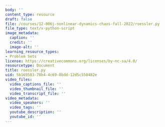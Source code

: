 ```yaml
---
body: ''
content_type: resource
draft: false
file: /courses/12-006j-nonlinear-dynamics-chaos-fall-2022/roessler.py
file_type: text/x-python-script
image_metadata:
  caption: ''
  credit: ''
  image-alt: ''
learning_resource_types:
- Problem Sets
license: https://creativecommons.org/licenses/by-nc-sa/4.0/
resourcetype: Document
title: roessler.py
uid: 5b169583-78b4-4c69-8bdd-12d5c550482e
video_files:
  video_captions_file: ''
  video_thumbnail_file: ''
  video_transcript_file: ''
video_metadata:
  video_speakers: ''
  video_tags: ''
  youtube_description: ''
  youtube_id: ''
---
```

